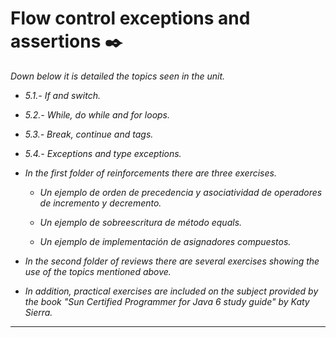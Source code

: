 # Flow control exceptions and assertions ✒️

_Down below it is detailed the topics seen in the unit._

* _5.1.- If and switch._
* _5.2.- While, do while and for loops._
* _5.3.- Break, continue and tags._
* _5.4.- Exceptions and type exceptions._

* _In the first folder of reinforcements there are three exercises._
    
    * _Un ejemplo de orden de precedencia y asociatividad de operadores de incremento y decremento._
    
    * _Un ejemplo de sobreescritura de método equals._

    * _Un ejemplo de implementación de asignadores compuestos._

* _In the second folder of reviews there are several exercises showing the use of the topics mentioned above._
    

* _In addition, practical exercises are included on the subject provided by the book "Sun Certified Programmer for Java 6 study guide" by Katy Sierra._

---